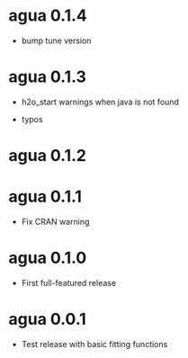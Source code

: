 # agua 0.1.4

* bump tune version

# agua 0.1.3

* h2o_start warnings when java is not found

* typos

# agua 0.1.2

# agua 0.1.1

* Fix CRAN warning

# agua 0.1.0

* First full-featured release

# agua 0.0.1

* Test release with basic fitting functions
